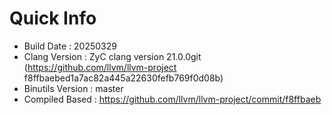 # Quick Info
* Build Date : 20250329
* Clang Version : ZyC clang version 21.0.0git (https://github.com/llvm/llvm-project f8ffbaebed1a7ac82a445a22630fefb769f0d08b)
* Binutils Version : master
* Compiled Based : https://github.com/llvm/llvm-project/commit/f8ffbaeb

